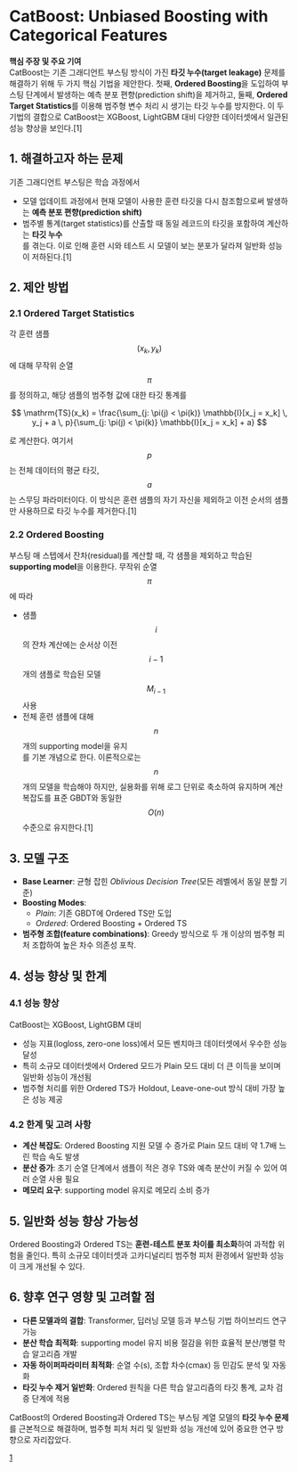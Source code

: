 # CatBoost: Unbiased Boosting with Categorical Features

**핵심 주장 및 주요 기여**  
CatBoost는 기존 그래디언트 부스팅 방식이 가진 **타깃 누수(target leakage)** 문제를 해결하기 위해 두 가지 핵심 기법을 제안한다. 첫째, **Ordered Boosting**을 도입하여 부스팅 단계에서 발생하는 예측 분포 편향(prediction shift)을 제거하고, 둘째, **Ordered Target Statistics**를 이용해 범주형 변수 처리 시 생기는 타깃 누수를 방지한다. 이 두 기법의 결합으로 CatBoost는 XGBoost, LightGBM 대비 다양한 데이터셋에서 일관된 성능 향상을 보인다.[1]

## 1. 해결하고자 하는 문제  
기존 그래디언트 부스팅은 학습 과정에서  
- 모델 업데이트 과정에서 현재 모델이 사용한 훈련 타깃을 다시 참조함으로써 발생하는 **예측 분포 편향(prediction shift)**  
- 범주별 통계(target statistics)를 산출할 때 동일 레코드의 타깃을 포함하여 계산하는 **타깃 누수**  
를 겪는다. 이로 인해 훈련 시와 테스트 시 모델이 보는 분포가 달라져 일반화 성능이 저하된다.[1]

## 2. 제안 방법

### 2.1 Ordered Target Statistics  
각 훈련 샘플 $$(x_k, y_k) $$에 대해 무작위 순열 $$\pi$$를 정의하고, 해당 샘플의 범주형 값에 대한 타깃 통계를  

$$
\mathrm{TS}(x_k)
= \frac{\sum_{j: \pi(j) < \pi(k)} \mathbb{I}[x_j = x_k] \, y_j + a \, p}{\sum_{j: \pi(j) < \pi(k)} \mathbb{I}[x_j = x_k] + a}
$$

로 계산한다. 여기서 $$p$$는 전체 데이터의 평균 타깃, $$a$$는 스무딩 파라미터이다. 이 방식은 훈련 샘플의 자기 자신을 제외하고 이전 순서의 샘플만 사용하므로 타깃 누수를 제거한다.[1]

### 2.2 Ordered Boosting  
부스팅 매 스텝에서 잔차(residual)를 계산할 때, 각 샘플을 제외하고 학습된 **supporting model**을 이용한다. 무작위 순열 $$\pi$$에 따라  
- 샘플 $$i$$의 잔차 계산에는 순서상 이전 $$i-1$$개의 샘플로 학습된 모델 $$M_{i-1}$$ 사용  
- 전체 훈련 샘플에 대해 $$n$$개의 supporting model을 유지  
를 기본 개념으로 한다. 이론적으로는 $$n$$개의 모델을 학습해야 하지만, 실용화를 위해 로그 단위로 축소하여 유지하며 계산 복잡도를 표준 GBDT와 동일한 $$O(n)$$ 수준으로 유지한다.[1]

## 3. 모델 구조  
- **Base Learner**: 균형 잡힌 *Oblivious Decision Tree*(모든 레벨에서 동일 분할 기준)  
- **Boosting Modes**:  
  - *Plain*: 기존 GBDT에 Ordered TS만 도입  
  - *Ordered*: Ordered Boosting + Ordered TS  
- **범주형 조합(feature combinations)**: Greedy 방식으로 두 개 이상의 범주형 피처 조합하여 높은 차수 의존성 포착.

## 4. 성능 향상 및 한계  

### 4.1 성능 향상  
CatBoost는 XGBoost, LightGBM 대비  
- 성능 지표(logloss, zero-one loss)에서 모든 벤치마크 데이터셋에서 우수한 성능 달성  
- 특히 소규모 데이터셋에서 Ordered 모드가 Plain 모드 대비 더 큰 이득을 보이며 일반화 성능이 개선됨  
- 범주형 처리를 위한 Ordered TS가 Holdout, Leave-one-out 방식 대비 가장 높은 성능 제공

### 4.2 한계 및 고려 사항  
- **계산 복잡도**: Ordered Boosting 지원 모델 수 증가로 Plain 모드 대비 약 1.7배 느린 학습 속도 발생  
- **분산 증가**: 초기 순열 단계에서 샘플이 적은 경우 TS와 예측 분산이 커질 수 있어 여러 순열 사용 필요  
- **메모리 요구**: supporting model 유지로 메모리 소비 증가  

## 5. 일반화 성능 향상 가능성  
Ordered Boosting과 Ordered TS는 **훈련-테스트 분포 차이를 최소화**하여 과적합 위험을 줄인다. 특히 소규모 데이터셋과 고카디널리티 범주형 피처 환경에서 일반화 성능이 크게 개선될 수 있다.

## 6. 향후 연구 영향 및 고려할 점  
- **다른 모델과의 결합**: Transformer, 딥러닝 모델 등과 부스팅 기법 하이브리드 연구 가능  
- **분산 학습 최적화**: supporting model 유지 비용 절감을 위한 효율적 분산/병렬 학습 알고리즘 개발  
- **자동 하이퍼파라미터 최적화**: 순열 수(s), 조합 차수(cmax) 등 민감도 분석 및 자동화  
- **타깃 누수 제거 일반화**: Ordered 원칙을 다른 학습 알고리즘의 타깃 통계, 교차 검증 단계에 적용  

CatBoost의 Ordered Boosting과 Ordered TS는 부스팅 계열 모델의 **타깃 누수 문제**를 근본적으로 해결하며, 범주형 피처 처리 및 일반화 성능 개선에 있어 중요한 연구 방향으로 자리잡았다.

[1](https://ppl-ai-file-upload.s3.amazonaws.com/web/direct-files/attachments/65988149/aea9e55a-97d7-4122-8325-dc3e0930fdd9/1706.09516v5.pdf)
